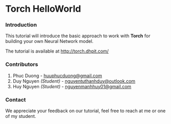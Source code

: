 # Torch HelloWorld

### Introduction ##
This tutorial will introduce the basic approach to work with **Torch** for building your own Neural Network model.

The tutorial is available at http://torch.dhpit.com/

### Contributors ##

 1. Phuc Duong - huuphucduong@gmail.com
 2. Duy Nguyen *(Student)* - nguyentuthanhduy@outlook.com
 3. Huy Nguyen *(Student)* - nguyenmanhhuy01@gmail.com

### Contact ##
We appreciate your feedback on our tutorial, feel free to reach at me or one of my student.
